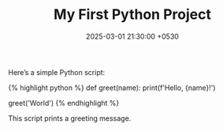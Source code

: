 ﻿---
layout: post
title: "My First Python Project"
date: 2025-03-01 21:30:00 +0530
categories: python
---
Here’s a simple Python script:

{% highlight python %}
def greet(name):
    print(f'Hello, {name}!')

greet('World')
{% endhighlight %}

This script prints a greeting message.
